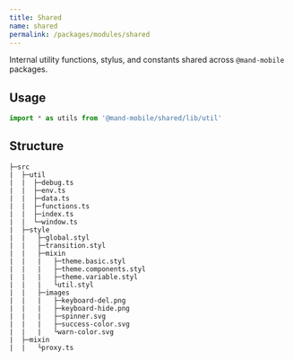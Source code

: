 ```yaml
---
title: Shared
name: shared
permalink: /packages/modules/shared
---
```


Internal utility functions, stylus, and constants shared across `@mand-mobile` packages.

## Usage

``` typescript
import * as utils from '@mand-mobile/shared/lib/util'
```

## Structure

```
├─src
|  ├─util
|  |  ├─debug.ts
|  |  ├─env.ts
|  |  ├─data.ts
|  |  ├─functions.ts
|  |  ├─index.ts
|  |  └─window.ts
|  ├─style
|  |   ├─global.styl
|  |   ├─transition.styl
|  |   ├─mixin
|  |   |   ├─theme.basic.styl
|  |   |   ├─theme.components.styl
|  |   |   ├─theme.variable.styl
|  |   |   └util.styl
|  |   ├─images
|  |   |   ├─keyboard-del.png
|  |   |   ├─keyboard-hide.png
|  |   |   ├─spinner.svg
|  |   |   ├─success-color.svg
|  |   |   └warn-color.svg
|  ├─mixin
|  |   └proxy.ts
```